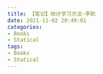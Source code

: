 ```yaml
---
title: 【笔记】统计学习方法-李航
date: 2021-11-02 20:49:01
categories:
- Books
- Statical
tags:
- Books	
- Statical
---
```


